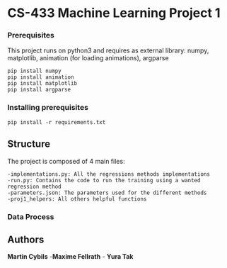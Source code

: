 # CS-433 Machine Learning Project 1

### Prerequisites

This project runs on python3 and requires as external library: numpy, matplotlib, animation (for loading animations), argparse

```
pip install numpy 
pip install animation 
pip install matplotlib
pip install argparse 

```

### Installing prerequisites

```
pip install -r requirements.txt
```

## Structure
The project is composed of 4 main files: 
```
-implementations.py: All the regressions methods implementations
-run.py: Contains the code to run the training using a wanted regression method
-parameters.json: The parameters used for the different methods
-proj1_helpers: All others helpful functions 
```

    
### Data Process 



## Authors

**Martin Cybils** -**Maxime Fellrath** -  **Yura Tak**  

